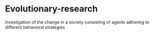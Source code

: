 # Evolutionary-research
Investigation of the change in a society consisting of agents adhering to different behavioral strategies
